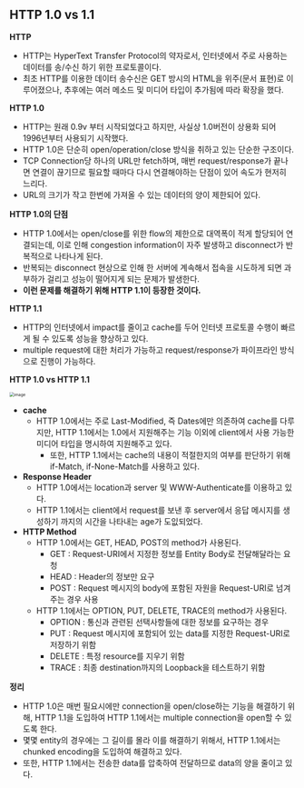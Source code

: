 ## HTTP 1.0 vs 1.1

**HTTP**

- HTTP는 HyperText Transfer Protocol의 약자로서, 인터넷에서 주로 사용하는 데이터를 송/수신 하기 위한 프로토콜이다.
- 최초 HTTP를 이용한 데이터 송수신은 GET 방시의 HTML을 위주(문서 표현)로 이루어졌으나, 추후에는 여러 메소드 및 미디어 타입이 추가됨에 따라 확장을 했다.



**HTTP 1.0**

- HTTP는 원래 0.9v 부터 시작되었다고 하지만, 사실상 1.0버전이 상용화 되어 1996년부터 사용되기 시작했다.
- HTTP 1.0은 단순히 open/operation/close 방식을 취하고 있는 단순한 구조이다.
- TCP Connection당 하나의 URL만 fetch하며, 매번 request/response가 끝나면 연결이 끊기므로 필요할 때마다 다시 연결해야하는 단점이 있어 속도가 현저히 느리다.
- URL의 크기가 작고 한번에 가져올 수 있는 데이터의 양이 제한되어 있다.



**HTTP 1.0의 단점**

- HTTP 1.0에서는 open/close를 위한 flow의 제한으로 대역폭이 적게 할당되어 연결되는데, 이로 인해 congestion information이 자주 발생하고 disconnect가 반복적으로 나타나게 된다.
- 반복되는 disconnect 현상으로 인해 한 서버에 계속해서 접속을 시도하게 되면 과부하가 걸리고 성능이 떨어지게 되는 문제가 발생한다.
- **이런 문제를 해결하기 위해 HTTP 1.1이 등장한 것이다.**



**HTTP 1.1**

- HTTP의 인터넷에서 impact를 줄이고 cache를 두어 인터넷 프로토콜 수행이 빠르게 될 수 있도록 성능을 향상하고 있다.
- multiple request에 대한 처리가 가능하고 request/response가 파이프라인 방식으로 진행이 가능하다.



**HTTP 1.0 vs HTTP 1.1**

<img src="https://user-images.githubusercontent.com/40616436/79342851-9d439600-7f68-11ea-9a1c-80782d6cbb6e.png" alt="image" style="zoom:50%;" />

- **cache**
  - HTTP 1.0에서는 주로 Last-Modified, 즉 Dates에만 의존하여 cache를 다루지만, HTTP 1.1에서는 1.0에서 지원해주는 기능 이외에 client에서 사용 가능한 미디어 타입을 명시하여 지원해주고 있다.
    - 또한, HTTP 1.1에서는 cache의 내용이 적절한지의 여부를 판단하기 위해 if-Match, if-None-Match를 사용하고 있다.
- **Response Header**
  - HTTP 1.0에서는 location과 server 및 WWW-Authenticate를 이용하고 있다.
  - HTTP 1.1에서는 client에서 request를 보낸 후 server에서 응답 메시지를 생성하기 까지의 시간을 나타내는 age가 도잆되었다.
- **HTTP Method**
  - HTTP 1.0에서는 GET, HEAD, POST의 method가 사용된다.
    - GET : Request-URI에서 지정한 정보를 Entity Body로 전달해달라는 요청
    - HEAD : Header의 정보만 요구
    - POST : Request 메시지의 body에 포함된 자원을 Request-URI로 넘겨주는 경우 사용
  - HTTP 1.1에서는 OPTION, PUT, DELETE, TRACE의 method가 사용된다.
    - OPTION : 통신과 관련된 선택사항들에 대한 정보를 요구하는 경우
    - PUT : Request 메시지에 포함되어 있는 data를 지정한 Request-URI로 저장하기 위함
    - DELETE : 특정 resource를 지우기 위함
    - TRACE : 최종 destination까지의 Loopback을 테스트하기 위함



**정리**

- HTTP 1.0은 매번 필요시에만 connection을 open/close하는 기능을 해결하기 위해, HTTP 1.1을 도입하여 HTTP 1.1에서는 multiple connection을 open할 수 있도록 한다.
- 몇몇 entity의 경우에는 그 길이를 몰라 이를 해결하기 위해서, HTTP 1.1에서는 chunked encoding을 도입하여 해결하고 있다.
- 또한, HTTP 1.1에서는 전송한 data를 압축하여 전달하므로 data의 양을 줄이고 있다.